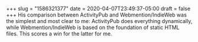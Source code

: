 +++
slug = "1586321377"
date = 2020-04-07T23:49:37-05:00
draft = false
+++
His comparison between ActivityPub and Webmention/IndieWeb was the simplest and most clear to me: ActivityPub does everything dynamically, while Webmention/IndieWeb is based on the foundation of static HTML files. This scores a win for the latter for me.